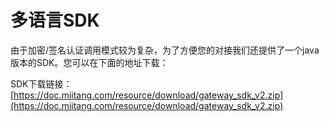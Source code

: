 # 多语言SDK

由于加密/签名认证调用模式较为复杂，为了方便您的对接我们还提供了一个java版本的SDK。您可以在下面的地址下载：

SDK下载链接：[https://doc.miitang.com/resource/download/gateway_sdk_v2.zip](https://doc.miitang.com/resource/download/gateway_sdk_v2.zip)
